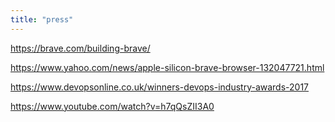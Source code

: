 ```yaml
---
title: "press"
---
```


https://brave.com/building-brave/

https://www.yahoo.com/news/apple-silicon-brave-browser-132047721.html

https://www.devopsonline.co.uk/winners-devops-industry-awards-2017

https://www.youtube.com/watch?v=h7qQsZII3A0
